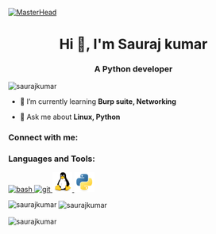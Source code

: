 [![MasterHead](https://encrypted-tbn0.gstatic.com/images?q=tbn:ANd9GcROm78ntnLpuZi3i7ISo7myFtYqZxC717Lqkske7-8taD4AszNfAJCvNWA&s=10)](https://)
<h1 align="center">Hi 👋, I'm Sauraj kumar</h1>
<h3 align="center">A Python developer</h3>

<p align="left"> <img src="https://komarev.com/ghpvc/?username=saurajkumar&label=Profile%20views&color=0e75b6&style=flat" alt="saurajkumar" /> </p>

- 🌱 I’m currently learning **Burp suite, Networking**

- 💬 Ask me about **Linux, Python**

<h3 align="left">Connect with me:</h3>
<p align="left">
</p>

<h3 align="left">Languages and Tools:</h3>
<p align="left"> <a href="https://www.gnu.org/software/bash/" target="_blank" rel="noreferrer"> <img src="https://www.vectorlogo.zone/logos/gnu_bash/gnu_bash-icon.svg" alt="bash" width="40" height="40"/> </a> <a href="https://git-scm.com/" target="_blank" rel="noreferrer"> <img src="https://www.vectorlogo.zone/logos/git-scm/git-scm-icon.svg" alt="git" width="40" height="40"/> </a> <a href="https://www.linux.org/" target="_blank" rel="noreferrer"> <img src="https://raw.githubusercontent.com/devicons/devicon/master/icons/linux/linux-original.svg" alt="linux" width="40" height="40"/> </a> <a href="https://www.python.org" target="_blank" rel="noreferrer"> <img src="https://raw.githubusercontent.com/devicons/devicon/master/icons/python/python-original.svg" alt="python" width="40" height="40"/> </a> </p>

<p><img align="left" src="https://github-readme-stats.vercel.app/api/top-langs?username=saurajkumar&show_icons=true&locale=en&layout=compact" alt="saurajkumar" /></p>

<p>&nbsp;<img align="center" src="https://github-readme-stats.vercel.app/api?username=saurajkumar&show_icons=true&locale=en" alt="saurajkumar" /></p>

<p><img align="center" src="https://github-readme-streak-stats.herokuapp.com/?user=saurajkumar&" alt="saurajkumar" /></p>
